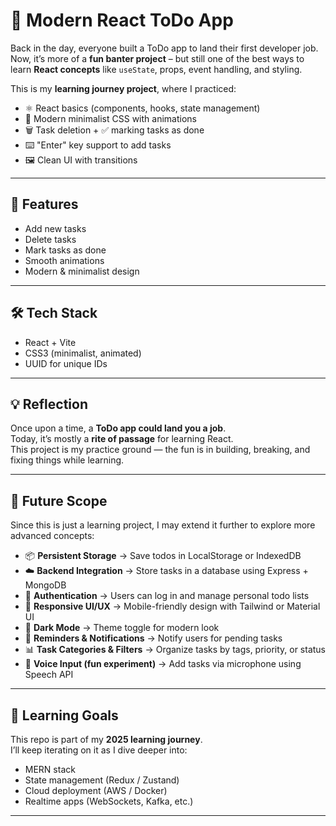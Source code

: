 # 📝 Modern React ToDo App

Back in the day, everyone built a ToDo app to land their first developer job.  
Now, it’s more of a **fun banter project** – but still one of the best ways to learn **React concepts** like `useState`, props, event handling, and styling.

This is my **learning journey project**, where I practiced:
- ⚛️ React basics (components, hooks, state management)
- 🎨 Modern minimalist CSS with animations
- 🗑 Task deletion + ✅ marking tasks as done
- ⌨️ "Enter" key support to add tasks
- 🖼 Clean UI with transitions

---

## 🚀 Features
- Add new tasks
- Delete tasks
- Mark tasks as done
- Smooth animations
- Modern & minimalist design

---

## 🛠️ Tech Stack
- React + Vite
- CSS3 (minimalist, animated)
- UUID for unique IDs

---

## 💡 Reflection
Once upon a time, a **ToDo app could land you a job**.  
Today, it’s mostly a **rite of passage** for learning React.  
This project is my practice ground — the fun is in building, breaking, and fixing things while learning.

---

## 🔮 Future Scope
Since this is just a learning project, I may extend it further to explore more advanced concepts:

- 📦 **Persistent Storage** → Save todos in LocalStorage or IndexedDB  
- ☁️ **Backend Integration** → Store tasks in a database using Express + MongoDB  
- 🔑 **Authentication** → Users can log in and manage personal todo lists  
- 📱 **Responsive UI/UX** → Mobile-friendly design with Tailwind or Material UI  
- 🌙 **Dark Mode** → Theme toggle for modern look  
- 🔔 **Reminders & Notifications** → Notify users for pending tasks  
- 📊 **Task Categories & Filters** → Organize tasks by tags, priority, or status  
- 🎤 **Voice Input (fun experiment)** → Add tasks via microphone using Speech API  

---

## 📌 Learning Goals
This repo is part of my **2025 learning journey**.  
I’ll keep iterating on it as I dive deeper into:
- MERN stack
- State management (Redux / Zustand)
- Cloud deployment (AWS / Docker)
- Realtime apps (WebSockets, Kafka, etc.)

---
